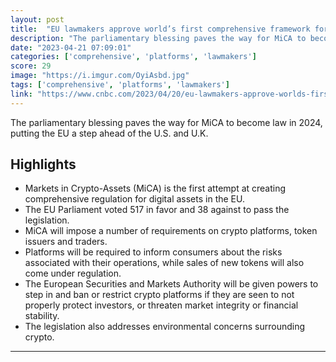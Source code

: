 ```yaml
---
layout: post
title:  "EU lawmakers approve world’s first comprehensive framework for crypto regulatio"
description: "The parliamentary blessing paves the way for MiCA to become law in 2024, putting the EU a step ahead of the U.S. and U.K."
date: "2023-04-21 07:09:01"
categories: ['comprehensive', 'platforms', 'lawmakers']
score: 29
image: "https://i.imgur.com/OyiAsbd.jpg"
tags: ['comprehensive', 'platforms', 'lawmakers']
link: "https://www.cnbc.com/2023/04/20/eu-lawmakers-approve-worlds-first-comprehensive-crypto-regulation.html"
---
```


The parliamentary blessing paves the way for MiCA to become law in 2024, putting the EU a step ahead of the U.S. and U.K.

## Highlights

- Markets in Crypto-Assets (MiCA) is the first attempt at creating comprehensive regulation for digital assets in the EU.
- The EU Parliament voted 517 in favor and 38 against to pass the legislation.
- MiCA will impose a number of requirements on crypto platforms, token issuers and traders.
- Platforms will be required to inform consumers about the risks associated with their operations, while sales of new tokens will also come under regulation.
- The European Securities and Markets Authority will be given powers to step in and ban or restrict crypto platforms if they are seen to not properly protect investors, or threaten market integrity or financial stability.
- The legislation also addresses environmental concerns surrounding crypto.

---
